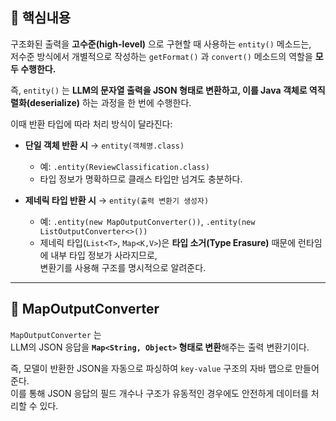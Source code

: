 ## 🧭 **핵심내용**

구조화된 출력을 **고수준(high-level)** 으로 구현할 때 사용하는 `entity()` 메소드는,  
저수준 방식에서 개별적으로 작성하는 `getFormat()` 과 `convert()` 메소드의 역할을 **모두 수행한다.**  

즉, `entity()` 는 **LLM의 문자열 출력을 JSON 형태로 변환하고, 이를 Java 객체로 역직렬화(deserialize)** 하는 과정을 한 번에 수행한다.  

이때 반환 타입에 따라 처리 방식이 달라진다:

- **단일 객체 반환 시** → `entity(객체명.class)`  
  - 예: `.entity(ReviewClassification.class)`  
  - 타입 정보가 명확하므로 클래스 타입만 넘겨도 충분하다.

- **제네릭 타입 반환 시** → `entity(출력 변환기 생성자)`  
  - 예: `.entity(new MapOutputConverter())`, `.entity(new ListOutputConverter<>())`  
  - 제네릭 타입(`List<T>`, `Map<K,V>`)은 **타입 소거(Type Erasure)** 때문에 런타임에 내부 타입 정보가 사라지므로,  
    변환기를 사용해 구조를 명시적으로 알려준다.

---

## 🧩 **MapOutputConverter**

`MapOutputConverter` 는  
LLM의 JSON 응답을 **`Map<String, Object>` 형태로 변환**해주는 출력 변환기이다.  

즉, 모델이 반환한 JSON을 자동으로 파싱하여 `key-value` 구조의 자바 맵으로 만들어 준다.  
이를 통해 JSON 응답의 필드 개수나 구조가 유동적인 경우에도 안전하게 데이터를 처리할 수 있다.
